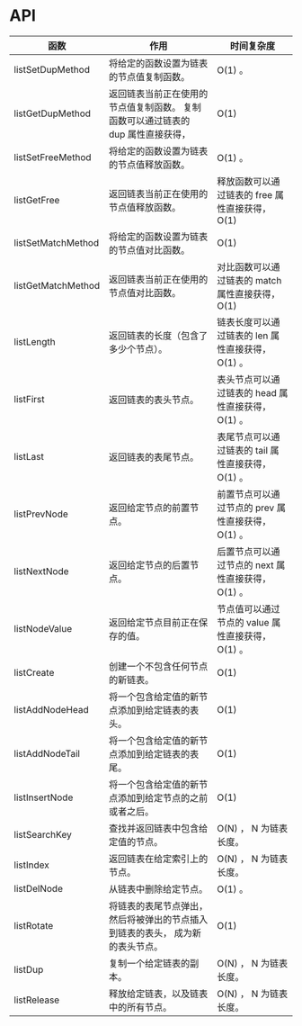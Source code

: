 # API

函数|	作用|	时间复杂度
-|-|-
listSetDupMethod	|将给定的函数设置为链表的节点值复制函数。	|O(1) 。
listGetDupMethod	|返回链表当前正在使用的节点值复制函数。	复制函数可以通过链表的 dup 属性直接获得， |O(1)
listSetFreeMethod	|将给定的函数设置为链表的节点值释放函数。	|O(1) 。
listGetFree	|返回链表当前正在使用的节点值释放函数。	|释放函数可以通过链表的 free 属性直接获得， O(1)
listSetMatchMethod	|将给定的函数设置为链表的节点值对比函数。	|O(1)
listGetMatchMethod	|返回链表当前正在使用的节点值对比函数。	|对比函数可以通过链表的 match 属性直接获得， O(1)
listLength	|返回链表的长度（包含了多少个节点）。	|链表长度可以通过链表的 len 属性直接获得， O(1) 。
listFirst	|返回链表的表头节点。	|表头节点可以通过链表的 head 属性直接获得， O(1) 。
listLast	|返回链表的表尾节点。	|表尾节点可以通过链表的 tail 属性直接获得， O(1) 。
listPrevNode	|返回给定节点的前置节点。	|前置节点可以通过节点的 prev 属性直接获得， O(1) 。
listNextNode	|返回给定节点的后置节点。	|后置节点可以通过节点的 next 属性直接获得， O(1) 。
listNodeValue	|返回给定节点目前正在保存的值。	|节点值可以通过节点的 value 属性直接获得， O(1) 。
listCreate	|创建一个不包含任何节点的新链表。	|O(1)
listAddNodeHead	|将一个包含给定值的新节点添加到给定链表的表头。	|O(1)
listAddNodeTail	|将一个包含给定值的新节点添加到给定链表的表尾。	|O(1)
listInsertNode	|将一个包含给定值的新节点添加到给定节点的之前或者之后。	|O(1)
listSearchKey	|查找并返回链表中包含给定值的节点。	|O(N) ， N 为链表长度。
listIndex	|返回链表在给定索引上的节点。	|O(N) ， N 为链表长度。
listDelNode	|从链表中删除给定节点。	|O(1) 。
listRotate	|将链表的表尾节点弹出，然后将被弹出的节点插入到链表的表头， 成为新的表头节点。	|O(1)
listDup	|复制一个给定链表的副本。	|O(N) ， N 为链表长度。
listRelease	|释放给定链表，以及链表中的所有节点。	|O(N) ， N 为链表长度。